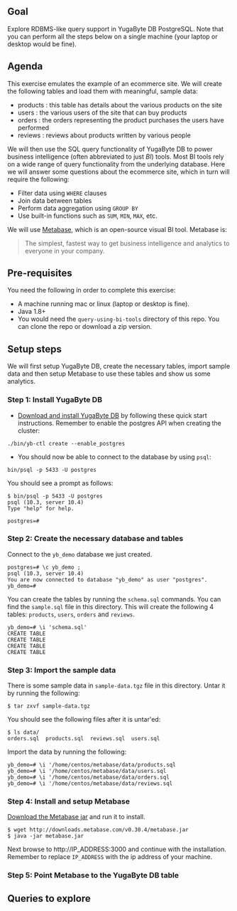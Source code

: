 ## Goal

Explore RDBMS-like query support in YugaByte DB PostgreSQL. Note that you can perform all the steps below on a single machine (your laptop or desktop would be fine).

## Agenda

This exercise emulates the example of an ecommerce site. We will create the following tables and load them with meaningful, sample data:
* products : this table has details about the various products on the site
* users    : the various users of the site that can buy products
* orders   : the orders representing the product purchases the users have performed
* reviews  : reviews about products written by various people

We will then use the SQL query functionality of YugaByte DB to power business intelligence (often abbreviated to just *BI*) tools. Most BI tools rely on a wide range of query functionality from the underlying database. Here we will answer some questions about the ecommerce site, which in turn will require the following:
* Filter data using `WHERE` clauses
* Join data between tables
* Perform data aggregation using `GROUP BY`
* Use built-in functions such as `SUM`, `MIN`, `MAX`, etc.

We will use [Metabase](https://github.com/metabase/metabase), which is an open-source visual BI tool. Metabase is:
> The simplest, fastest way to get business intelligence and analytics to everyone in your company.

## Pre-requisites

You need the following in order to complete this exercise:
* A machine running mac or linux (laptop or desktop is fine).
* Java 1.8+
* You would need the `query-using-bi-tools` directory of this repo. You can clone the repo or download a zip version.

## Setup steps

We will first setup YugaByte DB, create the necessary tables, import sample data and then setup Metabase to use these tables and show us some analytics.

### Step 1: Install YugaByte DB

* [Download and install YugaByte DB](https://docs.yugabyte.com/latest/quick-start/) by following these quick start instructions. Remember to enable the postgres API when creating the cluster:
```
./bin/yb-ctl create --enable_postgres
```

* You should now be able to connect to the database by using `psql`:
```
bin/psql -p 5433 -U postgres
```

You should see a prompt as follows:
```
$ bin/psql -p 5433 -U postgres
psql (10.3, server 10.4)
Type "help" for help.

postgres=#
```

### Step 2: Create the necessary database and tables



Connect to the `yb_demo` database we just created.
```
postgres=# \c yb_demo ;
psql (10.3, server 10.4)
You are now connected to database "yb_demo" as user "postgres".
yb_demo=#
```

You can create the tables by running the `schema.sql` commands. You can find the `sample.sql` file in this directory. This will create the following 4 tables: `products`, `users`, `orders` and `reviews`.
```
yb_demo=# \i 'schema.sql'
CREATE TABLE
CREATE TABLE
CREATE TABLE
CREATE TABLE
```

### Step 3: Import the sample data

There is some sample data in `sample-data.tgz` file in this directory. Untar it by running the following: 
```
$ tar zxvf sample-data.tgz
```

You should see the following files after it is untar'ed:
```
$ ls data/
orders.sql  products.sql  reviews.sql  users.sql
```

Import the data by running the following:
```
yb_demo=# \i '/home/centos/metabase/data/products.sql
yb_demo=# \i '/home/centos/metabase/data/users.sql
yb_demo=# \i '/home/centos/metabase/data/orders.sql
yb_demo=# \i '/home/centos/metabase/data/reviews.sql
```

### Step 4: Install and setup Metabase

[Download the Metabase jar](https://metabase.com/start/jar.html) and run it to install.
```
$ wget http://downloads.metabase.com/v0.30.4/metabase.jar
$ java -jar metabase.jar
```
Next browse to http://IP_ADDRESS:3000 and continue with the installation. Remember to replace `IP_ADDRESS` with the ip address of your machine.

### Step 5: Point Metabase to the YugaByte DB table


## Queries to explore


